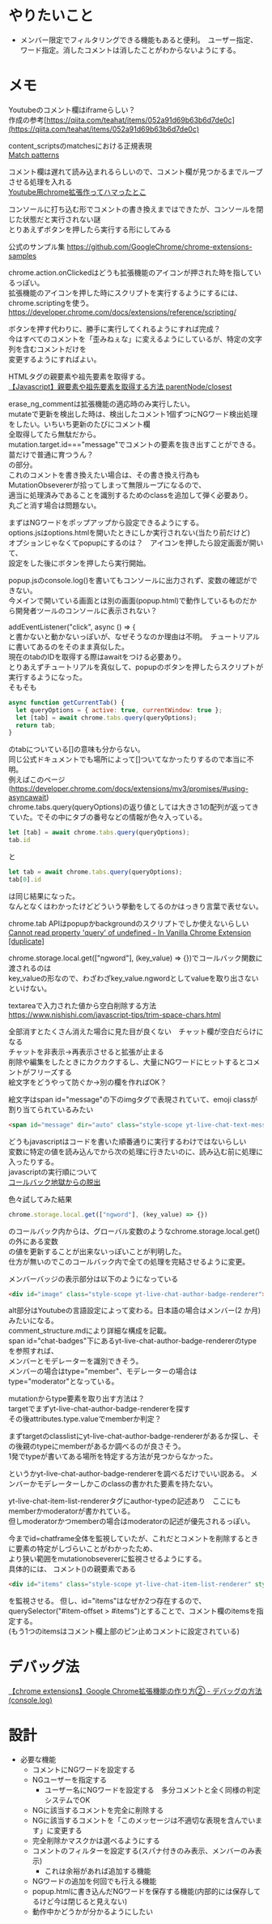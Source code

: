# やりたいこと
- メンバー限定でフィルタリングできる機能もあると便利。　ユーザー指定、ワード指定。消したコメントは消したことがわからないようにする。  

# メモ
Youtubeのコメント欄はiframeらしい？  
作成の参考[https://qiita.com/teahat/items/052a91d69b63b6d7de0c](https://qiita.com/teahat/items/052a91d69b63b6d7de0c)

content_scriptsのmatchesにおける正規表現  
[Match patterns](https://developer.chrome.com/docs/extensions/mv3/match_patterns/)

コメント欄は遅れて読み込まれるらしいので、コメント欄が見つかるまでループさせる処理を入れる  
[Youtube用chrome拡張作ってハマったとこ](https://shacchin.github.io/shacchinlog/2019/01/21/20190121/)

コンソールに打ち込む形でコメントの書き換えまではできたが、コンソールを閉じた状態だと実行されない謎  
とりあえずボタンを押したら実行する形にしてみる  

公式のサンプル集
https://github.com/GoogleChrome/chrome-extensions-samples


chrome.action.onClickedはどうも拡張機能のアイコンが押された時を指しているっぽい。  
拡張機能のアイコンを押した時にスクリプトを実行するようにするには、chrome.scriptingを使う。  
https://developer.chrome.com/docs/extensions/reference/scripting/

ボタンを押す代わりに、勝手に実行してくれるようにすれば完成？  
今はすべてのコメントを「歪みねぇな」に変えるようにしているが、特定の文字列を含むコメントだけを  
変更するようにすればよい。  

HTMLタグの親要素や祖先要素を取得する。  
[【Javascript】親要素や祖先要素を取得する方法 parentNode/closest](https://yuyauver98.me/js-parentnode-closest/)

erase_ng_commentは拡張機能の適応時のみ実行したい。  
mutateで更新を検出した時は、検出したコメント1個ずつにNGワード検出処理をしたい。いちいち更新のたびにコメント欄  
全取得してたら無駄だから。  
mutation.target.id==="message"でコメントの要素を抜き出すことができる。  
<span id="message" dir="auto" class="style-scope yt-live-chat-text-message-renderer">苗だけで普通に育つうん？</span>  
の部分。  
これのコメントを書き換えたい場合は、その書き換え行為もMutationObsevererが拾ってしまって無限ループになるので、  
適当に処理済みであることを識別するためのclassを追加して弾く必要あり。  
丸ごと消す場合は問題ない。  

まずはNGワードをポップアップから設定できるようにする。  
options.jsはoptions.htmlを開いたときにしか実行されない(当たり前だけど)  
オプションじゃなくてpopupにするのは？　アイコンを押したら設定画面が開いて、  
設定をした後にボタンを押したら実行開始。


popup.jsのconsole.log()を書いてもコンソールに出力されず、変数の確認ができない。  
今メインで開いている画面とは別の画面(popup.html)で動作しているものだから開発者ツールのコンソールに表示されない？

addEventListener("click", async () => {  
と書かないと動かないっぽいが、なぜそうなのか理由は不明。　チュートリアルに書いてあるのをそのまま真似した。  
現在のtabのIDを取得する際はawaitをつける必要あり。  
とりあえずチュートリアルを真似して、popupのボタンを押したらスクリプトが実行するようになった。  
そもそも
```javascript
async function getCurrentTab() {
  let queryOptions = { active: true, currentWindow: true };
  let [tab] = await chrome.tabs.query(queryOptions);
  return tab;
}
```
のtabについている[]の意味も分からない。  
同じ公式ドキュメントでも場所によって[]ついてなかったりするので本当に不明。   
例えばこのページ(https://developer.chrome.com/docs/extensions/mv3/promises/#using-asyncawait)   
chrome.tabs.query(queryOptions)の返り値としては大きさ1の配列が返ってきていた。でその中にタブの番号などの情報が色々入っている。  
```javascript
let [tab] = await chrome.tabs.query(queryOptions);
tab.id
```
と
```javascript
let tab = await chrome.tabs.query(queryOptions);
tab[0].id
```
は同じ結果になった。  
なんとなくはわかったけどどういう挙動をしてるのかはっきり言葉で表せない。

chrome.tab APIはpopupかbackgroundのスクリプトでしか使えないらしい  
[Cannot read property 'query' of undefined - In Vanilla Chrome Extension [duplicate]](https://stackoverflow.com/questions/62461559/cannot-read-property-query-of-undefined-in-vanilla-chrome-extension)

chrome.storage.local.get(["ngword"], (key_value) => {})でコールバック関数に渡されるのは  
key_valueの形なので、わざわざkey_value.ngwordとしてvalueを取り出さないといけない。

textareaで入力された値から空白削除する方法  
https://www.nishishi.com/javascript-tips/trim-space-chars.html  

全部消すとたくさん消えた場合に見た目が良くない　チャット欄が空白だらけになる  
チャットを非表示→再表示させると拡張が止まる  
削除や編集をしたときにカクカクするし、大量にNGワードにヒットするとコメントがフリーズする  
絵文字をどうやって防ぐか→別の欄を作ればOK？

絵文字はspan id="message"の下のimgタグで表現されていて、emoji classが割り当てられているみたい 
```html
<span id="message" dir="auto" class="style-scope yt-live-chat-text-message-renderer"><img class="emoji yt-formatted-string style-scope yt-live-chat-text-message-renderer" src="https://www.youtube.com/s/gaming/emoji/7ff574f2/emoji_u1f929.svg" alt="🤩" shared-tooltip-text=":star_struck:" id="emoji-33"></span>
```

どうもjavascriptはコードを書いた順番通りに実行するわけではないらしい  
変数に特定の値を読み込んでから次の処理に行きたいのに、読み込む前に処理に入ったりする。  
javascriptの実行順について  
[コールバック地獄からの脱出](https://qiita.com/umeko2015/items/2fdb2785eac8f4117f23)

色々試してみた結果
```javascript
chrome.storage.local.get(["ngword"], (key_value) => {})
```
のコールバック内からは、グローバル変数のようなchrome.storage.local.get()の外にある変数  
の値を更新することが出来ないっぽいことが判明した。  
仕方が無いのでこのコールバック内で全ての処理を完結させるように変更。

メンバーバッジの表示部分は以下のようになっている
```html
<div id="image" class="style-scope yt-live-chat-author-badge-renderer"><img src="https://yt3.ggpht.com/e43lm5wGp4sHf2F9z-0-e43wIDLZhoESpbxopKlsbBIRycYMYi69p4dAqrEATabpuRKz2f9WAg=s16-c-k" class="style-scope yt-live-chat-author-badge-renderer" alt="Member (2 months)"></div>
```
alt部分はYoutubeの言語設定によって変わる。日本語の場合はメンバー(2 か月)みたいになる。  
comment_structure.mdにより詳細な構成を記載。  
span id="chat-badges"下にあるyt-live-chat-author-badge-rendererのtypeを参照すれば、  
メンバーとモデレーターを識別できそう。  
メンバーの場合はtype="member"、モデレーターの場合はtype="moderator"となっている。  

mutationからtype要素を取り出す方法は？  
targetでまずyt-live-chat-author-badge-rendererを探す  
その後attributes.type.valueでmemberか判定？  

まずtargetのclasslistにyt-live-chat-author-badge-rendererがあるか探し、その後親のtypeにmemberがあるか調べるのが良さそう。  
1発でtypeが書いてある場所を特定する方法が見つからなかった。  

というかyt-live-chat-author-badge-rendererを調べるだけでいい説ある。  メンバーかモデレーターしかこのclassの書かれた要素を持たない。  

yt-live-chat-item-list-rendererタグにauthor-typeの記述あり　ここにもmemberかmoderatorが書かれている。  
但しmoderatorかつmemberの場合はmoderatorの記述が優先されるっぽい。  

今までid=chatframe全体を監視していたが、これだとコメントを削除するときに要素の特定がしづらいことがわかったため、  
より狭い範囲をmutationobsevererに監視させるようにする。  
具体的には、
コメント(<yt-live-chat-text-message-renderer></yt-live-chat-text-message-renderer>)の親要素である
```html
<div id="items" class="style-scope yt-live-chat-item-list-renderer" style="transform: translateY(0px);"></div>
```
を監視させる。
但し、id="items"はなぜか2つ存在するので、querySelector("#item-offset > #items")とすることで、コメント欄のitemsを指定する。  
(もう1つのitemsはコメント欄上部のピン止めコメントに設定されている)

# デバッグ法
[【chrome extensions】Google Chrome拡張機能の作り方② - デバッグの方法(console.log)](https://www.tweeeety.blog/entry/2015/03/04/231354)

# 設計
- 必要な機能
    - コメントにNGワードを設定する
    - NGユーザーを指定する
        - ユーザー名にNGワードを設定する　多分コメントと全く同様の判定システムでOK
    - NGに該当するコメントを完全に削除する
    - NGに該当するコメントを「このメッセージは不適切な表現を含んでいます」に変更する
    - 完全削除かマスクかは選べるようにする
    - コメントのフィルターを設定する(スパナ付きのみ表示、メンバーのみ表示)
        - これは余裕があれば追加する機能
    - NGワードの追加を何回でも行える機能
    - popup.htmlに書き込んだNGワードを保存する機能(内部的には保存してるけど今は閉じると見えない)
    - 動作中かどうかが分かるようにしたい